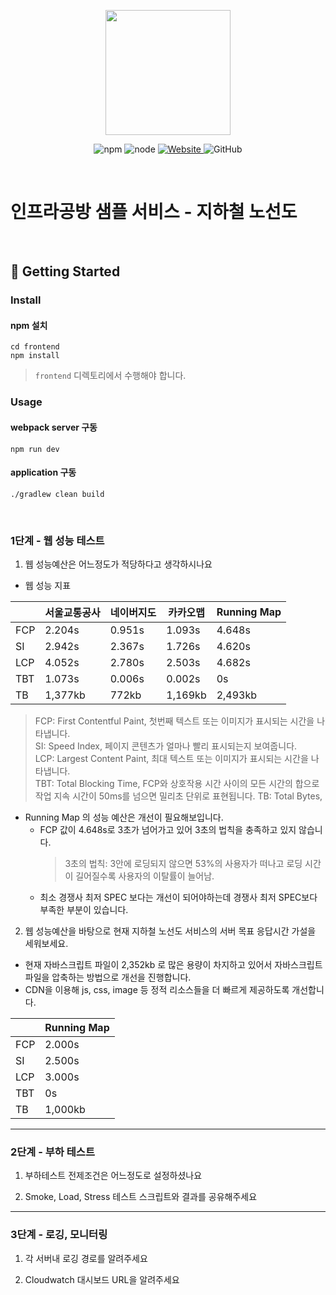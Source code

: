 <p align="center">
    <img width="200px;" src="https://raw.githubusercontent.com/woowacourse/atdd-subway-admin-frontend/master/images/main_logo.png"/>
</p>
<p align="center">
  <img alt="npm" src="https://img.shields.io/badge/npm-%3E%3D%205.5.0-blue">
  <img alt="node" src="https://img.shields.io/badge/node-%3E%3D%209.3.0-blue">
  <a href="https://edu.nextstep.camp/c/R89PYi5H" alt="nextstep atdd">
    <img alt="Website" src="https://img.shields.io/website?url=https%3A%2F%2Fedu.nextstep.camp%2Fc%2FR89PYi5H">
  </a>
  <img alt="GitHub" src="https://img.shields.io/github/license/next-step/atdd-subway-service">
</p>

<br>

# 인프라공방 샘플 서비스 - 지하철 노선도

<br>

## 🚀 Getting Started

### Install
#### npm 설치
```
cd frontend
npm install
```
> `frontend` 디렉토리에서 수행해야 합니다.

### Usage
#### webpack server 구동
```
npm run dev
```
#### application 구동
```
./gradlew clean build
```
<br>


### 1단계 - 웹 성능 테스트
1. 웹 성능예산은 어느정도가 적당하다고 생각하시나요

- 웹 성능 지표

|     | 서울교통공사  | 네이버지도  | 카카오맵    | Running Map |
|-----|---------|--------|---------|-------------|
| FCP | 2.204s  | 0.951s | 1.093s  | 4.648s      |
| SI  | 2.942s  | 2.367s | 1.726s  | 4.620s      |
| LCP | 4.052s  | 2.780s | 2.503s  | 4.682s      |
| TBT | 1.073s  | 0.006s | 0.002s  | 0s          |
| TB  | 1,377kb | 772kb  | 1,169kb | 2,493kb     |

> FCP: First Contentful Paint, 첫번째 텍스트 또는 이미지가 표시되는 시간을 나타냅니다.   
> SI: Speed Index, 페이지 콘텐츠가 얼마나 빨리 표시되는지 보여줍니다.   
> LCP: Largest Content Paint, 최대 텍스트 또는 이미지가 표시되는 시간을 나타냅니다.   
> TBT: Total Blocking Time, FCP와 상호작용 시간 사이의 모든 시간의 합으로 작업 지속 시간이 50ms를 넘으면 밀리초 단위로 표현됩니다.
> TB: Total Bytes, 

- Running Map 의 성능 예산은 개선이 필요해보입니다.
  - FCP 값이 4.648s로 3초가 넘어가고 있어 3초의 법칙을 충족하고 있지 않습니다.
    > 3초의 법칙: 3안에 로딩되지 않으면 53%의 사용자가 떠나고 로딩 시간이 길어질수록 사용자의 이탈률이 늘어남.
  - 최소 경쟁사 최저 SPEC 보다는 개선이 되어야하는데 경쟁사 최저 SPEC보다 부족한 부분이 있습니다.

2. 웹 성능예산을 바탕으로 현재 지하철 노선도 서비스의 서버 목표 응답시간 가설을 세워보세요.

- 현재 자바스크립트 파일이 2,352kb 로 많은 용량이 차지하고 있어서 자바스크립트 파일을 압축하는 방법으로 개선을 진행합니다.
- CDN을 이용해 js, css, image 등 정적 리소스들을 더 빠르게 제공하도록 개선합니다.

|     | Running Map |
|-----|-------------|
| FCP | 2.000s      |
| SI  | 2.500s      |
| LCP | 3.000s      |
| TBT | 0s          |
| TB  | 1,000kb     |

---

### 2단계 - 부하 테스트 
1. 부하테스트 전제조건은 어느정도로 설정하셨나요

2. Smoke, Load, Stress 테스트 스크립트와 결과를 공유해주세요

---

### 3단계 - 로깅, 모니터링
1. 각 서버내 로깅 경로를 알려주세요

2. Cloudwatch 대시보드 URL을 알려주세요
